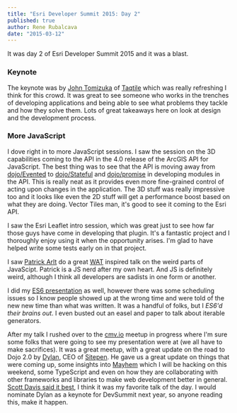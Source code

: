 ```yaml
---
title: "Esri Developer Summit 2015: Day 2"
published: true
author: Rene Rubalcava
date: "2015-03-12"
---
```


It was day 2 of Esri Developer Summit 2015 and it was a blast.

### Keynote

The keynote was by [John Tomizuka](http://www.taqtile.com/2016/) of [Taqtile](http://taqtile.com/) which was really refreshing I think for this crowd. It was great to see someone who works in the trenches of developing applications and being able to see what problems they tackle and how they solve them. Lots of great takeaways here on look at design and the development process.

### More JavaScript

I dove right in to more JavaScript sessions. I saw the session on the 3D capabilities coming to the API in the 4.0 release of the ArcGIS API for JavaScript. The best thing was to see that the API is moving away from [dojo/Evented](http://dojotoolkit.org/reference-guide/1.10/dojo/Evented.html) to [dojo/Stateful](http://dojotoolkit.org/reference-guide/1.10/dojo/Stateful.html) and [dojo/promise](http://dojotoolkit.org/reference-guide/1.10/dojo/promise.html) in developing modules in the API. This is really neat as it provides even more fine-grained control of acting upon changes in the application. The 3D stuff was really impressive too and it looks like even the 2D stuff will get a performance boost based on what they are doing. Vector Tiles man, it's good to see it coming to the Esri API.

I saw the Esri Leaflet intro session, which was great just to see how far those guys have come in developing that plugin. It's a fantastic project and I thoroughly enjoy using it when the opportunity arises. I'm glad to have helped write some tests early on in that project.

I saw [Patrick Arlt](https://twitter.com/patrickarlt) do a great [WAT](https://www.destroyallsoftware.com/talks/wat) inspired talk on the weird parts of JavaScipt. Patrick is a JS nerd after my own heart. And JS is definitely weird, although I think all developers are sadists in one form or another.

I did my [ES6 presentation](https://docs.google.com/presentation/d/1u1H9LAiOCfCod4L7QwGW-KoaW2hsOm-62bJJ03Q8Giw/edit?usp=sharing) as well, however there was some scheduling issues so I know people showed up at the wrong time and were told of the new new time than what was written. It was a handful of folks, but I _ES6'd their brains out_. I even busted out an easel and paper to talk about iterable generators.

After my talk I rushed over to the [cmv.io](http://cmv.io/) meetup in progress where I'm sure some folks that were going to see my presentation were at (we all have to make sacrifices). It was a great meetup, with a great update on the road to Dojo 2.0 by [Dylan](https://twitter.com/dylans), CEO of [Sitepen](http://www.sitepen.com/). He gave us a great update on things that were coming up, some insights into [Mayhem](https://github.com/SitePen/mayhem) which I will be hacking on this weekend, some TypeScript and even on how they are collaborating with other frameworks and libraries to make web development better in general. [Scott Davis said it best](https://twitter.com/ScottAGRC/status/575845515566297088), I think it was my favorite talk of the day. I would nominate Dylan as a keynote for DevSummit next year, so anyone reading this, make it happen.

